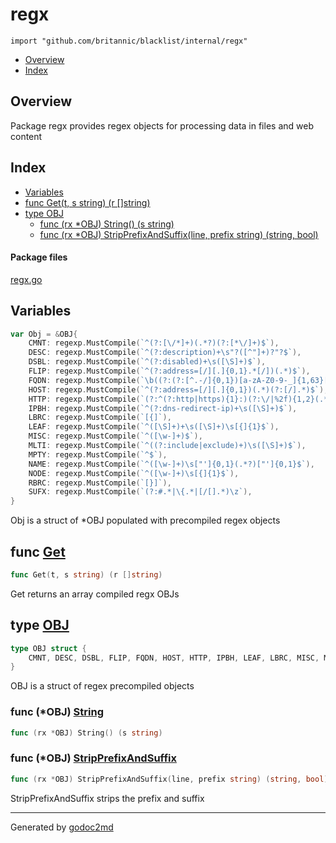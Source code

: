 

# regx
`import "github.com/britannic/blacklist/internal/regx"`

* [Overview](#pkg-overview)
* [Index](#pkg-index)

## <a name="pkg-overview">Overview</a>
Package regx provides regex objects for processing data in files and web content




## <a name="pkg-index">Index</a>
* [Variables](#pkg-variables)
* [func Get(t, s string) (r []string)](#Get)
* [type OBJ](#OBJ)
  * [func (rx *OBJ) String() (s string)](#OBJ.String)
  * [func (rx *OBJ) StripPrefixAndSuffix(line, prefix string) (string, bool)](#OBJ.StripPrefixAndSuffix)


#### <a name="pkg-files">Package files</a>
[regx.go](/src/github.com/britannic/blacklist/internal/regx/regx.go) 



## <a name="pkg-variables">Variables</a>
``` go
var Obj = &OBJ{
    CMNT: regexp.MustCompile(`^(?:[\/*]+)(.*?)(?:[*\/]+)$`),
    DESC: regexp.MustCompile(`^(?:description)+\s"?([^"]+)?"?$`),
    DSBL: regexp.MustCompile(`^(?:disabled)+\s([\S]+)$`),
    FLIP: regexp.MustCompile(`^(?:address=[/][.]{0,1}.*[/])(.*)$`),
    FQDN: regexp.MustCompile(`\b((?:(?:[^.-/]{0,1})[a-zA-Z0-9-_]{1,63}[-]{0,1}[.]{1})+(?:[a-zA-Z]{2,63}))\b`),
    HOST: regexp.MustCompile(`^(?:address=[/][.]{0,1})(.*)(?:[/].*)$`),
    HTTP: regexp.MustCompile(`(?:^(?:http|https){1}:)(?:\/|%2f){1,2}(.*)`),
    IPBH: regexp.MustCompile(`^(?:dns-redirect-ip)+\s([\S]+)$`),
    LBRC: regexp.MustCompile(`[{]`),
    LEAF: regexp.MustCompile(`^([\S]+)+\s([\S]+)\s[{]{1}$`),
    MISC: regexp.MustCompile(`^([\w-]+)$`),
    MLTI: regexp.MustCompile(`^((?:include|exclude)+)\s([\S]+)$`),
    MPTY: regexp.MustCompile(`^$`),
    NAME: regexp.MustCompile(`^([\w-]+)\s["']{0,1}(.*?)["']{0,1}$`),
    NODE: regexp.MustCompile(`^([\w-]+)\s[{]{1}$`),
    RBRC: regexp.MustCompile(`[}]`),
    SUFX: regexp.MustCompile(`(?:#.*|\{.*|[/[].*)\z`),
}
```
Obj is a struct of *OBJ populated with precompiled regex objects



## <a name="Get">func</a> [Get](/src/target/regx.go?s=1610:1644#L32)
``` go
func Get(t, s string) (r []string)
```
Get returns an array compiled regx OBJs




## <a name="OBJ">type</a> [OBJ](/src/target/regx.go?s=358:494#L6)
``` go
type OBJ struct {
    CMNT, DESC, DSBL, FLIP, FQDN, HOST, HTTP, IPBH, LEAF, LBRC, MISC, MLTI, MPTY, NAME, NODE, RBRC, SUFX *regexp.Regexp
}
```
OBJ is a struct of regex precompiled objects










### <a name="OBJ.String">func</a> (\*OBJ) [String](/src/target/regx.go?s=2646:2680#L78)
``` go
func (rx *OBJ) String() (s string)
```



### <a name="OBJ.StripPrefixAndSuffix">func</a> (\*OBJ) [StripPrefixAndSuffix](/src/target/regx.go?s=2901:2972#L87)
``` go
func (rx *OBJ) StripPrefixAndSuffix(line, prefix string) (string, bool)
```
StripPrefixAndSuffix strips the prefix and suffix








- - -
Generated by [godoc2md](http://godoc.org/github.com/davecheney/godoc2md)
